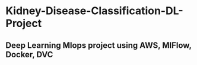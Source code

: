 # Kidney-Disease-Classification-DL-Project

## Deep Learning Mlops project using AWS, MlFlow, Docker, DVC
